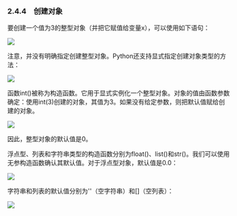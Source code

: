    

### 2.4.4　创建对象

要创建一个值为3的整型对象（并把它赋值给变量x），可以使用如下语句：

![](0-Assets/Epubook/程序员编程语言经典合集（计算机科学丛书5册套装），javapython编程语言含经典教材龙书《编译原理》%20(Bruce%20Eckel%20%20Alfred%20V.%20Aho%20%20Monica%20S.%20Lam%20etc.)%20(Z-Library)/images/image07983.jpeg)

注意，并没有明确指定创建整型对象。Python还支持显式指定创建对象类型的方法：

![](0-Assets/Epubook/程序员编程语言经典合集（计算机科学丛书5册套装），javapython编程语言含经典教材龙书《编译原理》%20(Bruce%20Eckel%20%20Alfred%20V.%20Aho%20%20Monica%20S.%20Lam%20etc.)%20(Z-Library)/images/image07984.jpeg)

函数int()被称为构造函数。它用于显式实例化一个整型对象。对象的值由函数参数确定：使用int(3)创建的对象，其值为3。如果没有给定参数，则把默认值赋给创建的对象。

![](0-Assets/Epubook/程序员编程语言经典合集（计算机科学丛书5册套装），javapython编程语言含经典教材龙书《编译原理》%20(Bruce%20Eckel%20%20Alfred%20V.%20Aho%20%20Monica%20S.%20Lam%20etc.)%20(Z-Library)/images/image07985.jpeg)

因此，整型对象的默认值是0。

浮点型、列表和字符串类型的构造函数分别为float()、list()和str()。我们可以使用无参构造函数确认其默认值。对于浮点型对象，默认值是0.0：

![](0-Assets/Epubook/程序员编程语言经典合集（计算机科学丛书5册套装），javapython编程语言含经典教材龙书《编译原理》%20(Bruce%20Eckel%20%20Alfred%20V.%20Aho%20%20Monica%20S.%20Lam%20etc.)%20(Z-Library)/images/image07986.jpeg)

字符串和列表的默认值分别为''（空字符串）和[]（空列表）：

![](0-Assets/Epubook/程序员编程语言经典合集（计算机科学丛书5册套装），javapython编程语言含经典教材龙书《编译原理》%20(Bruce%20Eckel%20%20Alfred%20V.%20Aho%20%20Monica%20S.%20Lam%20etc.)%20(Z-Library)/images/image07987.jpeg)